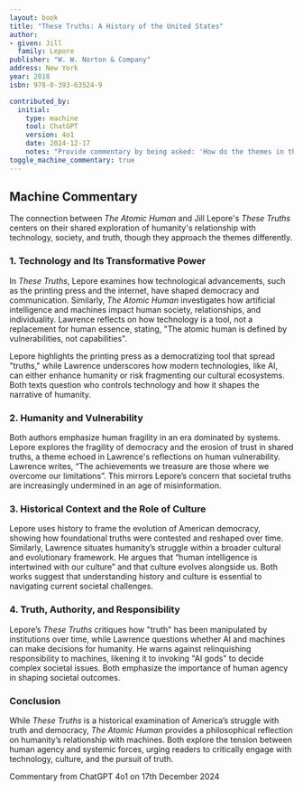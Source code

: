 ```yaml
---
layout: book
title: "These Truths: A History of the United States"
author:
- given: Jill
  family: Lepore
publisher: "W. W. Norton & Company"
address: New York
year: 2018
isbn: 978-0-393-63524-9

contributed_by:
  initial:
    type: machine
    tool: ChatGPT
    version: 4o1
    date: 2024-12-17
    notes: "Provide commentary by being asked: 'How do the themes in the book relate to Jill Lepore's *These Truths*?'"
toggle_machine_commentary: true
---
```


<div class="machine-commentary" markdown="1">

## Machine Commentary

The connection between *The Atomic Human* and Jill Lepore's *These Truths* centers on their shared exploration of humanity's relationship with technology, society, and truth, though they approach the themes differently.

### 1. **Technology and Its Transformative Power**  

In *These Truths*, Lepore examines how technological advancements, such as the printing press and the internet, have shaped democracy and communication. Similarly, *The Atomic Human* investigates how artificial intelligence and machines impact human society, relationships, and individuality. Lawrence reflects on how technology is a tool, not a replacement for human essence, stating, "The atomic human is defined by vulnerabilities, not capabilities".

Lepore highlights the printing press as a democratizing tool that spread "truths," while Lawrence underscores how modern technologies, like AI, can either enhance humanity or risk fragmenting our cultural ecosystems. Both texts question who controls technology and how it shapes the narrative of humanity.

### 2. **Humanity and Vulnerability**  

Both authors emphasize human fragility in an era dominated by systems. Lepore explores the fragility of democracy and the erosion of trust in shared truths, a theme echoed in Lawrence's reflections on human vulnerability. Lawrence writes, “The achievements we treasure are those where we overcome our limitations”. This mirrors Lepore’s concern that societal truths are increasingly undermined in an age of misinformation.

### 3. **Historical Context and the Role of Culture**  

Lepore uses history to frame the evolution of American democracy, showing how foundational truths were contested and reshaped over time. Similarly, Lawrence situates humanity’s struggle within a broader cultural and evolutionary framework. He argues that “human intelligence is intertwined with our culture” and that culture evolves alongside us. Both works suggest that understanding history and culture is essential to navigating current societal challenges.

### 4. **Truth, Authority, and Responsibility**  

Lepore’s *These Truths* critiques how "truth" has been manipulated by institutions over time, while Lawrence questions whether AI and machines can make decisions for humanity. He warns against relinquishing responsibility to machines, likening it to invoking "AI gods" to decide complex societal issues. Both emphasize the importance of human agency in shaping societal outcomes.

### Conclusion  

While *These Truths* is a historical examination of America’s struggle with truth and democracy, *The Atomic Human* provides a philosophical reflection on humanity’s relationship with machines. Both explore the tension between human agency and systemic forces, urging readers to critically engage with technology, culture, and the pursuit of truth.

Commentary from ChatGPT 4o1 on 17th December 2024

</div>

